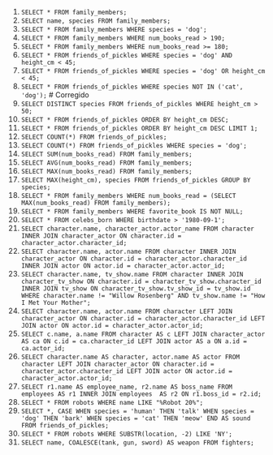 1. `SELECT * FROM family_members;`
2. `SELECT name, species FROM family_members;`
3. `SELECT * FROM family_members WHERE species = 'dog';`
4. `SELECT * FROM family_members WHERE num_books_read > 190;`
5. `SELECT * FROM family_members WHERE num_books_read >= 180;`
6. `SELECT * FROM friends_of_pickles WHERE species = 'dog' AND height_cm < 45;`
7. `SELECT * FROM friends_of_pickles WHERE species = 'dog' OR height_cm < 45;`
8. `SELECT * FROM friends_of_pickles WHERE species NOT IN ('cat', 'dog');` # Corregido
9. `SELECT DISTINCT species FROM friends_of_pickles WHERE height_cm > 50;`
10. `SELECT * FROM friends_of_pickles ORDER BY height_cm DESC;`
11. `SELECT * FROM friends_of_pickles ORDER BY height_cm DESC LIMIT 1;`
12. `SELECT COUNT(*) FROM friends_of_pickles;`
13. `SELECT COUNT(*) FROM friends_of_pickles WHERE species = 'dog';`
14. `SELECT SUM(num_books_read) FROM family_members;`
15. `SELECT AVG(num_books_read) FROM family_members;`
16. `SELECT MAX(num_books_read) FROM family_members;`
17. `SELECT MAX(height_cm), species FROM friends_of_pickles GROUP BY species;`
18. `SELECT * FROM family_members WHERE num_books_read = (SELECT MAX(num_books_read) FROM family_members);`
19. `SELECT * FROM family_members WHERE favorite_book IS NOT NULL;`
20. `SELECT * FROM celebs_born WHERE birthdate > '1980-09-1';`
21. `SELECT character.name, character_actor.actor_name FROM character INNER JOIN character_actor ON character.id = character_actor.character_id;`
22. `SELECT character.name, actor.name FROM character INNER JOIN character_actor ON character.id = character_actor.character_id INNER JOIN actor ON actor.id = character_actor.actor_id;`
23. `SELECT character.name, tv_show.name FROM character INNER JOIN character_tv_show ON character.id = character_tv_show.character_id INNER JOIN tv_show ON character_tv_show.tv_show_id = tv_show.id WHERE character.name != "Willow Rosenberg" AND tv_show.name != "How I Met Your Mother";`
24. `SELECT character.name, actor.name FROM character LEFT JOIN character_actor ON character.id = character_actor.character_id LEFT JOIN actor ON actor.id = character_actor.actor_id;`
25. `SELECT c.name, a.name FROM character AS c LEFT JOIN character_actor AS ca ON c.id = ca.character_id LEFT JOIN actor AS a ON a.id = ca.actor_id;`
26. `SELECT character.name AS character, actor.name AS actor FROM character LEFT JOIN character_actor ON character.id = character_actor.character_id LEFT JOIN actor ON actor.id = character_actor.actor_id;`
27. `SELECT r1.name AS employee_name, r2.name AS boss_name FROM employees AS r1 INNER JOIN employees  AS r2 ON r1.boss_id = r2.id;`
28. `SELECT * FROM robots WHERE name LIKE "%Robot 20%";`
29. `SELECT *, CASE WHEN species = 'human' THEN 'talk' WHEN species = 'dog' THEN 'bark' WHEN species = 'cat' THEN 'meow' END AS sound FROM friends_of_pickles;`
30. `SELECT * FROM robots WHERE SUBSTR(location, -2) LIKE 'NY';`
31. `SELECT name, COALESCE(tank, gun, sword) AS weapon FROM fighters;`
